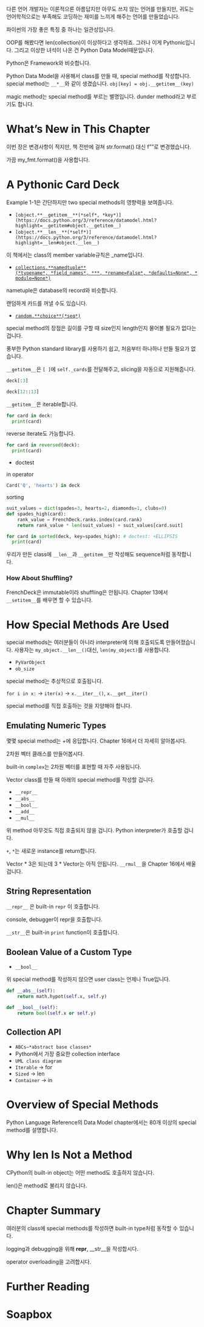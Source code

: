 다른 언어 개발자는 이론적으론 아름답지만 아무도 쓰지 않는 언어를 만들지만, 귀도는 언어학적으로는 부족해도 코딩하는 재미를 느끼게 해주는 언어를 만들었습니다.

파이썬의 가장 좋은 특징 중 하나는 일관성입니다.

OOP를 해봤다면 len(collection)이 이상하다고 생각하죠. 그러나 이게 Pythonic입니다. 그리고 이상한 녀석이 나온 건 Python Data Model때문입니다.

Python은 Framework와 비슷합니다.

Python Data Model을 사용해서  class를 만들 때, special method를 작성합니다. special method는 `__*__`와 같이 생겼습니다. `obj[key] = obj.__getitem__(key)`

magic method는 special method를 부르는 별명입니다. dunder method라고 부르기도 합니다.

# What’s New in This Chapter

이번 장은 변경사항이 적지만, 책 전반에 걸쳐 str.format() 대신 f””로 변경했습니다.

가끔 my_fmt.format()을 사용합니다.

# A Pythonic Card Deck

Example 1-1은 간단하지만 two special methods의 영향력을 보여줍니다.

- `[object.**__getitem__**(*self*, *key*)](https://docs.python.org/3/reference/datamodel.html?highlight=__getitem#object.__getitem__)`
- `[object.**__len__**(*self*)](https://docs.python.org/3/reference/datamodel.html?highlight=__len#object.__len__)`

이 책에서는 class의 member variable규칙은 _name입니다.

- [`collections.**namedtuple**(*typename*, *field_names*, ***, *rename=False*, *defaults=None*, *module=None*)`](https://docs.python.org/3/library/collections.html?highlight=collection#collections.namedtuple)

 nametuple은 database의 record와 비슷합니다.

랜덤하게 카드를 꺼낼 수도 있습니다.

- [`random.**choice**(*seq*)`](https://docs.python.org/3/library/random.html?highlight=choice%20random#random.choice)

special method의 장점은 길이를 구할 때 size인지 length인지 물어볼 필요가 없다는 겁니다.

풍부한 Python standard library를 사용하기 쉽고, 처음부터 하나하나 만들 필요가 없습니다.

`__getitem__`은 `[ ]`에 `self._cards`를 전달해주고, slicing을 자동으로 지원해줍니다.

```python
deck[:3]
```

```python
deck[12::13]
```

`__getitem__`은 iterable합니다.

```python
for card in deck:
  print(card)
```

reverse iterate도 가능합니다.

```python
for card in reversed(deck):
  print(card)
```

- doctest

in operator

```python
Card('Q', 'hearts') in deck
```

sorting

```python
suit_values = dict(spades=3, hearts=2, diamonds=1, clubs=0)
def spades_high(card):
	rank_value = FrenchDeck.ranks.index(card.rank)
	return rank_value * len(suit_values) + suit_values[card.suit]

for card in sorted(deck, key=spades_high): # doctest: +ELLIPSIS
  print(card)
```

우리가 만든 class에 `__len__`과 `__getitem__`만 작성해도 sequence처럼 동작합니다.

### **How About Shuffling?**

FrenchDeck은 immutable이라 shuffling은 안됩니다. Chapter 13에서 `__setitem__`를 배우면 할 수 있습니다.

# How Special Methods Are Used

special methods는 여러분들이 아니라 interpreter에 의해 호출되도록 만들어졌습니다. 사용자는 `my_object.__len__()`대신, `len(my_object)`를 사용합니다.

- `PyVarObject`
- `ob_size`

special method는 추상적으로 호출됩니다.

`for i in x:` → `iter(x)` → `x.__iter__()`, `x.__get__iter()`

special method를 직접 호출하는 것을 지양해야 합니다.

## Emulating Numeric Types

몇몇 special method는 +에 응답합니다. Chapter 16에서 더 자세히 알아봅시다.

2차원 벡터 클래스를 만들어봅시다.

built-in `complex`는 2차원 벡터를 표현할 때 자주 사용됩니다.

Vector class를 만들 때 아래의 special method를 작성할 겁니다.

- `__repr__`
- `__abs__`
- `__bool__`
- `__add__`
- `__mul__`

위 method 아무것도 직접 호출되지 않을 겁니다. Python interpreter가 호출할 겁니다.

`+`, `*`는 새로운 instance를 return합니다.

Vector * 3은 되는데 3 * Vector는 아직 안됩니다. `__rmul__`을 Chapter 16에서 배울겁니다.

## String Representation

`__repr__` 은 built-in `repr` 이 호출합니다.

console, debugger이 repr을 호출합니다.

`__str__`은 built-in `print` function이 호출합니다.

## Boolean Value of a Custom Type

- `__bool__`

위 special method를 작성하지 않으면 user class는 언제나 True입니다.

```python
def __abs__(self):
	return math.hypot(self.x, self.y)
```

```python
def __bool__(self):
	return bool(self.x or self.y)
```

## Collection API

- `ABCs—*abstract base classes*`
- Python에서 가장 중요한 collection interface
- `UML class diagram`
- `Iterable` → for
- `Sized` → len
- `Container` → in

# Overview of Special Methods

Python Language Reference의 Data Model chapter에서는 80개 이상의 special method를 설명합니다.

# Why len Is Not a Method

CPython의 built-in object는 어떤 method도 호출하지 않습니다.

len()은 method로 불리지 않습니다.

# Chapter Summary

여러분의 class에 special methods를 작성하면 built-in type처럼 동작할 수 있습니다.

logging과 debugging을 위해 __repr__, __str__을 작성합시다.

operator overloading을 고려합시다.

# Further Reading

# Soapbox

